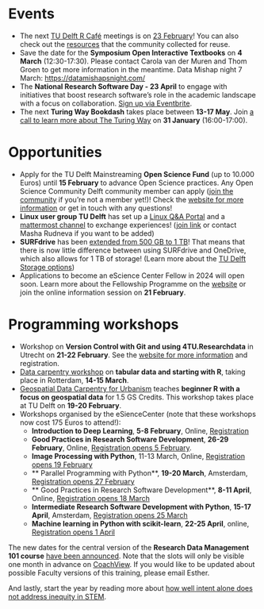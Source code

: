  
# Events

* The next [TU Delft R Café](https://delft-rcafe.github.io/home/Index.html) meetings is on [23 February](https://delft-rcafe.github.io/home/#sec-upcoming)! 
You can also check out the [resources]( https://github.com/Delft-RCafe/resources/blob/gh-pages/index.md) that the community collected for reuse. 
* Save the date for the **Symposium Open Interactive Textbooks** on **4 March** (12:30-17:30). 
Please contact Carola van der Muren and Thom Groen to get more information in the meantime. 
Data Mishap night 7 March: https://datamishapsnight.com/
* The **National Research Software Day - 23 April** to engage with initiatives that boost research software’s role in the academic landscape with a focus on collaboration. 
[Sign up via Eventbrite]( https://www.eventbrite.nl/e/national-research-software-day-tickets-761242004327).
* The next **Turing Way Bookdash** takes place between **13-17 May**. 
Join [a call to learn more about The Turing Way](https://turing-uk.zoom.us/meeting/register/tJwuf-GqpzMqHNG6DQvolLfK5qgXGfgL8aEN#/registration) on **31 January** (16:00-17:00).

# Opportunities

* Apply for the TU Delft Mainstreaming **Open Science Fund** (up to 10.000 Euros) until **15 February** to advance Open Science practices. 
Any Open Science Community Delft community member can apply ([join the community]( https://docs.google.com/forms/d/e/1FAIpQLSf2Cha-gy0J5mLzMvlTjT66XLn-c0TBo5FxYG0-JC9TE5aMBw/viewform) if you’re not a member yet!)! 
Check the [website for more information](https://www.tudelft.nl/en/open-science/articles-tu-delft/mainstreaming-open-science-fund-2024) or get in touch with any questions!
* **Linux user group TU Delft** has set up a [Linux Q&A Portal](https://linux.ewi.tudelft.nl/) and a [mattermost channel](https://mattermost.tudelft.nl/linux-user-group/) to exchange experiences! 
([join link](https://mattermost.tudelft.nl/signup_user_complete/?id=s6gwfjstkjfsxc3o4kw16as9ur&md=link&sbr=fa) or contact Masha Rudneva if you want to be added)
* **SURFdrive** has been [extended from 500 GB to 1 TB](https://www.surf.nl/en/news/surfdrives-birthday-treat-storage-doubles-from-500gb-to-1tb?trk=feed_main-feed-card_reshare_feed-article-content)! 
That means that there is now little difference between using SURFdrive and OneDrive, which also allows for 1 TB of storage! 
(Learn more about the [TU Delft Storage options](https://estherplomp.github.io/TNW-OS-support/posts/storage-solutions/))
* Applications to become an eScience Center Fellow in 2024 will open soon. 
Learn more about the Fellowship Programme on the [website]( https://www.esciencecenter.nl/fellowship-programme/) or join the online information session on **21 February**.

# Programming workshops

* Workshop on **Version Control with Git and using 4TU.Researchdata** in Utrecht on **21-22 February**. 
See the [website for more information](https://community.data.4tu.nl/2023/12/07/workshop-on-versioning-control-with-git/) and registration.
* [Data carpentry workshop](https://eur-nl.github.io/2024-03-14-ldev-rotterdam/) on **tabular data and starting with R**, taking place in Rotterdam, **14-15 March**.
* [Geospatial Data Carpentry for Urbanism]( https://www.eventbrite.nl/e/geospatial-data-carpentry-for-urbanism-19-20-february-2024-tickets-765661693737) teaches **beginner R with a focus on geospatial data** for 1.5 GS Credits. 
This workshop takes place at TU Delft on **19-20 February**.
* Workshops organised by the eSienceCenter (note that these workshops now cost 175 Euros to attend!): 
	* **Introduction to Deep Learning**, **5-8 February**, Online, [Registration](https://www.eventbrite.nl/e/introduction-to-deep-learning-tickets-765220183167)
	* **Good Practices in Research Software Development**, **26-29 February**, Online, [Registration opens 5 February]( https://www.eventbrite.nl/e/good-practices-in-research-software-development-tickets-765240042567).
	* **Image Processing with Python**, 11-13 March, Online, [Registration opens 19 February]( https://www.eventbrite.nl/e/good-practices-in-research-software-development-tickets-765240042567) 
	* ** Parallel Programming with Python**, **19-20 March**, Amsterdam, [Registration opens 27 February](https://www.eventbrite.nl/e/parallel-programming-in-python-tickets-295300500747)
	* ** Good Practices in Research Software Development**, **8-11 April**, Online, [Registration opens 18 March](https://www.eventbrite.nl/e/good-practices-in-research-software-development-tickets-776821322487)
	* **Intermediate Research Software Development with Python**, **15-17 April**, Amsterdam, [Registration opens 25 March](https://www.eventbrite.nl/e/intermediate-research-software-development-with-python-tickets-776961852817)
	* **Machine learning in Python with scikit-learn**, **22-25 April**, online, [Registration opens 1 April](https://www.eventbrite.nl/e/machine-learning-in-python-with-scikit-learn-tickets-776965373347)

The new dates for the central version of the **Research Data Management 101 course** [have been announced](https://www.tudelft.nl/en/library/research-data-management/r/training-events/training-for-researchers/research-data-management-101). 
Note that the slots will only be visible one month in advance on [CoachView](https://tudelftgs.opleidingsportaal.nl/en-us/). 
If you would like to be updated about possible Faculty versions of this training, please email Esther. 

And lastly, start the year by reading more about [how well intent alone does not address inequity in STEM](https://doi.org/10.3390/educsci13030233).  

